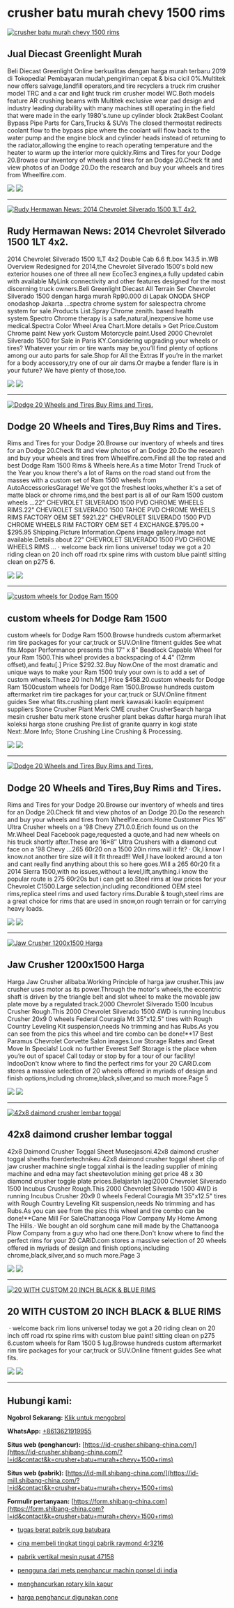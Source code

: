 # crusher batu murah chevy 1500 rims

<a href="https://swt.shibang-china.com/?l=id&img&k=crusher+batu+murah+chevy+1500+rims" target="_blank">![crusher batu murah chevy 1500 rims](http://static.shibang-china.com/all-800x300/329.jpg)</a>

## Jual Diecast Greenlight Murah
Beli Diecast Greenlight Online berkualitas dengan harga murah terbaru 2019 di Tokopedia! Pembayaran mudah,pengiriman cepat &amp; bisa cicil 0%.Multitek now offers salvage,landfill operators,and tire recyclers a truck rim crusher model TRC and a car and light truck rim crusher model WC.Both models feature AR crushing beams with Multitek exclusive wear pad design and industry leading durability with many machines still operating in the field that were made in the early 1980's.tune up cylinder block 2takBest Coolant Bypass Pipe Parts for Cars,Trucks &amp; SUVs The closed thermostat redirects coolant flow to the bypass pipe where the coolant will flow back to the water pump and the engine block and cylinder heads instead of returning to the radiator,allowing the engine to reach operating temperature and the heater to warm up the interior more quickly.Rims and Tires for your Dodge 20.Browse our inventory of wheels and tires for an Dodge 20.Check fit and view photos of an Dodge 20.Do the research and buy your wheels and tires from Wheelfire.com.


<a href="https://whatsapp.shibangsoft.com/WhatsApp.php" target="_blank" title="WhatsApp">![](http://static.shibang-china.com/icon/whatsapp.png)</a> <a href="https://swt.shibang-china.com/?l=id&icon&k=crusher+batu+murah+chevy+1500+rims" target="_blank">![](http://static.shibang-china.com/icon/chat-id.png)</a>

---

<a href="https://swt.shibang-china.com/?l=id&img&k=crusher+batu+murah+chevy+1500+rims" target="_blank">![Rudy Hermawan News: 2014 Chevrolet Silverado 1500 1LT 4x2.](http://static.shibang-china.com/all-800x300/613.jpg)</a>

## Rudy Hermawan News: 2014 Chevrolet Silverado 1500 1LT 4x2.
2014 Chevrolet Silverado 1500 1LT 4x2 Double Cab 6.6 ft.box 143.5 in.WB Overview Redesigned for 2014,the Chevrolet Silverado 1500's bold new exterior houses one of three all new EcoTec3 engines,a fully updated cabin with available MyLink connectivity and other features designed for the most discerning truck owners.Beli Greenlight Diecast All Terrain Ser Chevrolet Silverado 1500 dengan harga murah Rp90.000 di Lapak ONODA SHOP onodashop Jakarta …spectra chrome system for salespectra chrome system for sale.Products List.Spray Chrome zenith. based health system.Spectro Chrome therapy is a safe,natural,inexpensive home use medical.Spectra Color Wheel Area Chart.More details &#187; Get Price.Custom Chrome paint New york Custom Motorcycle paint.Used 2000 Chevrolet Silverado 1500 for Sale in Paris KY.Considering upgrading your wheels or tires? Whatever your rim or tire wants may be,you’ll find plenty of options among our auto parts for sale.Shop for All the Extras If you’re in the market for a body accessory,try one of our air dams.Or maybe a fender flare is in your future? We have plenty of those,too.


<a href="https://whatsapp.shibangsoft.com/WhatsApp.php" target="_blank" title="WhatsApp">![](http://static.shibang-china.com/icon/whatsapp.png)</a> <a href="https://swt.shibang-china.com/?l=id&icon&k=crusher+batu+murah+chevy+1500+rims" target="_blank">![](http://static.shibang-china.com/icon/chat-id.png)</a>

---

<a href="https://swt.shibang-china.com/?l=id&img&k=crusher+batu+murah+chevy+1500+rims" target="_blank">![Dodge 20 Wheels and Tires,Buy Rims and Tires.](http://static.shibang-china.com/all-800x300/1006.jpg)</a>

## Dodge 20 Wheels and Tires,Buy Rims and Tires.
Rims and Tires for your Dodge 20.Browse our inventory of wheels and tires for an Dodge 20.Check fit and view photos of an Dodge 20.Do the research and buy your wheels and tires from Wheelfire.com.Find all the top rated and best Dodge Ram 1500 Rims &amp; Wheels here.As a time Motor Trend Truck of the Year you know there's a lot of Rams on the road stand out from the masses with a custom set of Ram 1500 wheels from AutoAccessoriesGarage! We've got the freshest looks,whether it's a set of matte black or chrome rims,and the best part is all of our Ram 1500 custom wheels …22&quot; CHEVROLET SILVERADO 1500 PVD CHROME WHEELS RIMS.22&quot; CHEVROLET SILVERADO 1500 TAHOE PVD CHROME WHEELS RIMS FACTORY OEM SET 5921.22&quot; CHEVROLET SILVERADO 1500 PVD CHROME WHEELS RIM FACTORY OEM SET 4 EXCHANGE.$795.00 + $295.95 Shipping.Picture Information.Opens image gallery.Image not available.Details about 22&quot; CHEVROLET SILVERADO 1500 PVD CHROME WHEELS RIMS …&nbsp;&#0183;&#32;welcome back rim lions universe! today we got a 20 riding clean on 20 inch off road rtx spine rims with custom blue paint! sitting clean on p275 6.


<a href="https://whatsapp.shibangsoft.com/WhatsApp.php" target="_blank" title="WhatsApp">![](http://static.shibang-china.com/icon/whatsapp.png)</a> <a href="https://swt.shibang-china.com/?l=id&icon&k=crusher+batu+murah+chevy+1500+rims" target="_blank">![](http://static.shibang-china.com/icon/chat-id.png)</a>

---

<a href="https://swt.shibang-china.com/?l=id&img&k=crusher+batu+murah+chevy+1500+rims" target="_blank">![custom wheels for Dodge Ram 1500](http://static.shibang-china.com/all-800x300/957.jpg)</a>

## custom wheels for Dodge Ram 1500
custom wheels for Dodge Ram 1500.Browse hundreds custom aftermarket rim tire packages for your car,truck or SUV.Online fitment guides See what fits.Mopar Performance presents this 17&quot; x 8&quot; Beadlock Capable Wheel for your Ram 1500.This wheel provides a backspacing of 4.4&quot; (12mm offset),and featu[.] Price $292.32.Buy Now.One of the most dramatic and unique ways to make your Ram 1500 truly your own is to add a set of custom wheels.These 20 Inch M[.] Price $458.20.custom wheels for Dodge Ram 1500custom wheels for Dodge Ram 1500.Browse hundreds custom aftermarket rim tire packages for your car,truck or SUV.Online fitment guides See what fits.crushing plant merk kawasaki kaolin equipment suppliers Stone Crusher Plant Merk CME crusher CrusherSearch harga mesin crusher batu merk stone crusher plant bekas daftar harga murah lihat koleksi harga stone crushing Pre:list of granite quarry in kogi state Next:.More Info; Stone Crushing Line Crushing &amp; Processing.


<a href="https://whatsapp.shibangsoft.com/WhatsApp.php" target="_blank" title="WhatsApp">![](http://static.shibang-china.com/icon/whatsapp.png)</a> <a href="https://swt.shibang-china.com/?l=id&icon&k=crusher+batu+murah+chevy+1500+rims" target="_blank">![](http://static.shibang-china.com/icon/chat-id.png)</a>

---

<a href="https://swt.shibang-china.com/?l=id&img&k=crusher+batu+murah+chevy+1500+rims" target="_blank">![Dodge 20 Wheels and Tires,Buy Rims and Tires.](http://static.shibang-china.com/all-800x300/1180.jpg)</a>

## Dodge 20 Wheels and Tires,Buy Rims and Tires.
Rims and Tires for your Dodge 20.Browse our inventory of wheels and tires for an Dodge 20.Check fit and view photos of an Dodge 20.Do the research and buy your wheels and tires from Wheelfire.com.Home Customer Pics 16″ Ultra Crusher wheels on a ’98 Chevy Z71.0.0.Erich found us on the Mr.Wheel Deal Facebook page,requested a quote,and had new wheels on his truck shortly after.These are 16&#215;8″ Ultra Crushers with a diamond cut face on a ’98 Chevy …265 60r20 on a 1500 20in rims.will it fit?&nbsp;&#0183;&#32;Ok,I know I know.not another tire size will it fit thread!!! Well,I have looked around a ton and cant really find anything about this so here goes.Will a 265 60r20 fit a 2014 Sierra 1500,with no issues,without a level,lift,anything.i know the popular route is 275 60r20s but i can get so.Steel rims at low prices for your Chevrolet C1500.Large selection,including reconditioned OEM steel rims,replica steel rims and used factory rims.Durable &amp; tough,steel rims are a great choice for rims that are used in snow,on rough terrain or for carrying heavy loads.


<a href="https://whatsapp.shibangsoft.com/WhatsApp.php" target="_blank" title="WhatsApp">![](http://static.shibang-china.com/icon/whatsapp.png)</a> <a href="https://swt.shibang-china.com/?l=id&icon&k=crusher+batu+murah+chevy+1500+rims" target="_blank">![](http://static.shibang-china.com/icon/chat-id.png)</a>

---

<a href="https://swt.shibang-china.com/?l=id&img&k=crusher+batu+murah+chevy+1500+rims" target="_blank">![Jaw Crusher 1200x1500 Harga](http://static.shibang-china.com/all-800x300/464.jpg)</a>

## Jaw Crusher 1200x1500 Harga
Harga Jaw Crusher alibaba.Working Principle of harga jaw crusher.This jaw crusher uses motor as its power.Through the motor's wheels,the eccentric shaft is driven by the triangle belt and slot wheel to make the movable jaw plate move by a regulated track.2000 Chevrolet Silverado 1500 Incubus Crusher Rough.This 2000 Chevrolet Silverado 1500 4WD is running Incubus Crusher 20x9 0 wheels Federal Couragia Mt 35&quot;x12.5&quot; tires with Rough Country Leveling Kit suspension,needs No trimming and has Rubs.As you can see from the pics this wheel and tire combo can be done!**17 Best Paramus Chevrolet Corvette Salon images.Low Storage Rates and Great Move In Specials! Look no further Everest Self Storage is the place when you’re out of space! Call today or stop by for a tour of our facility! IndooDon't know where to find the perfect rims for your 20 CARiD.com stores a massive selection of 20 wheels offered in myriads of design and finish options,including chrome,black,silver,and so much more.Page 5


<a href="https://whatsapp.shibangsoft.com/WhatsApp.php" target="_blank" title="WhatsApp">![](http://static.shibang-china.com/icon/whatsapp.png)</a> <a href="https://swt.shibang-china.com/?l=id&icon&k=crusher+batu+murah+chevy+1500+rims" target="_blank">![](http://static.shibang-china.com/icon/chat-id.png)</a>

---

<a href="https://swt.shibang-china.com/?l=id&img&k=crusher+batu+murah+chevy+1500+rims" target="_blank">![42x8 daimond crusher lembar toggal](http://static.shibang-china.com/all-800x300/850.jpg)</a>

## 42x8 daimond crusher lembar toggal
42x8 Daimond Crusher Toggal Sheet Museojasoni.42x8 daimond crusher toggal sheeths foerdertechnikeu 42x8 daimond crusher toggal sheet clip of jaw crusher machine single toggal xinhai is the leading supplier of mining machine and edna may fact sheetevolution mining get price 48 x 30 diamond crusher toggle plate prices.Belajarlah lagi2000 Chevrolet Silverado 1500 Incubus Crusher Rough.This 2000 Chevrolet Silverado 1500 4WD is running Incubus Crusher 20x9 0 wheels Federal Couragia Mt 35&quot;x12.5&quot; tires with Rough Country Leveling Kit suspension,needs No trimming and has Rubs.As you can see from the pics this wheel and tire combo can be done!**Cane Mill For SaleChattanooga Plow Company My Home Among The Hills.&#183; We bought an old sorghum cane mill made by the Chattanooga Plow Company from a guy who had one there.Don't know where to find the perfect rims for your 20 CARiD.com stores a massive selection of 20 wheels offered in myriads of design and finish options,including chrome,black,silver,and so much more.Page 3


<a href="https://whatsapp.shibangsoft.com/WhatsApp.php" target="_blank" title="WhatsApp">![](http://static.shibang-china.com/icon/whatsapp.png)</a> <a href="https://swt.shibang-china.com/?l=id&icon&k=crusher+batu+murah+chevy+1500+rims" target="_blank">![](http://static.shibang-china.com/icon/chat-id.png)</a>

---

<a href="https://swt.shibang-china.com/?l=id&img&k=crusher+batu+murah+chevy+1500+rims" target="_blank">![20 WITH CUSTOM 20 INCH BLACK &amp; BLUE RIMS](http://static.shibang-china.com/all-800x300/690.jpg)</a>

## 20 WITH CUSTOM 20 INCH BLACK &amp; BLUE RIMS
&nbsp;&#0183;&#32;welcome back rim lions universe! today we got a 20 riding clean on 20 inch off road rtx spine rims with custom blue paint! sitting clean on p275 6.custom wheels for Ram 1500 5 lug.Browse hundreds custom aftermarket rim tire packages for your car,truck or SUV.Online fitment guides See what fits.

<a href="https://whatsapp.shibangsoft.com/WhatsApp.php" target="_blank" title="WhatsApp">![](http://static.shibang-china.com/icon/whatsapp.png)</a> <a href="https://swt.shibang-china.com/?l=id&icon&k=crusher+batu+murah+chevy+1500+rims" target="_blank">![](http://static.shibang-china.com/icon/chat-id.png)</a>

---
## Hubungi kami:

**Ngobrol Sekarang:** [Klik untuk mengobrol](https://swt.shibang-china.com?l=id&contact&k=crusher+batu+murah+chevy+1500+rims)

**WhatsApp:**  [+8613621919955](https://whatsapp.shibangsoft.com/WhatsApp.php)

**Situs web (penghancur):** [https://id-crusher.shibang-china.com/](https://id-crusher.shibang-china.com/?l=id&contact&k=crusher+batu+murah+chevy+1500+rims)

**Situs web (pabrik):** [https://id-mill.shibang-china.com/](https://id-mill.shibang-china.com/?l=id&contact&k=crusher+batu+murah+chevy+1500+rims)

**Formulir pertanyaan:** [https://form.shibang-china.com](https://form.shibang-china.com?l=id&contact&k=crusher+batu+murah+chevy+1500+rims)

* [tugas berat pabrik pug batubara](../41/tugas%20berat%20pabrik%20pug%20batubara.md)

* [cina membeli tingkat tinggi pabrik raymond 4r3216](../49/cina%20membeli%20tingkat%20tinggi%20pabrik%20raymond%204r3216.md)

* [pabrik vertikal mesin pusat 47158](../48/pabrik%20vertikal%20mesin%20pusat%2047158.md)

* [pengguna dari mets penghancur machin ponsel di india](../42/pengguna%20dari%20mets%20penghancur%20machin%20ponsel%20di%20india.md)

* [menghancurkan rotary kiln kapur](../45/menghancurkan%20rotary%20kiln%20kapur.md)

* [harga penghancur digunakan cone](../46/harga%20penghancur%20digunakan%20cone.md)
